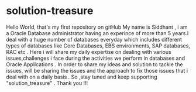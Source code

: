 # solution-treasure
Hello World, that's my first repository on gitHub
My name is Siddhant , i am a Oracle Database administrator having an experince of more than 5 years.I deal with a huge number of databases everyday which includes different types of databases like Core Databases, EBS environments, SAP databases, RAC etc .
Here i will share my daily expertise on dealing with various issues,challenges i face during the activities we perform in databases and Oracle Applications .
In order to share my ideas and solution to tackle the issues, will be sharing the issues and the approach to fix those issues that i deal with on a daily basis .
So ,stay tuned and keep supporting "solution_treasure" .
Thank you !!!
